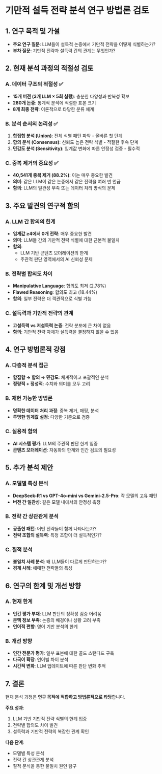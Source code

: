 # 기만적 설득 전략 분석 연구 방법론 검토

## 1. 연구 목적 및 가설
- **주요 연구 질문**: LLM들이 설득적 논증에서 기만적 전략을 어떻게 식별하는가?
- **부차 질문**: 기만적 전략과 설득력 간의 관계는 무엇인가?

## 2. 현재 분석 과정의 적절성 검토

### A. 데이터 구조의 적절성 ✅
- **15개 버전 (3개 LLM × 5회 실행)**: 충분한 다양성과 반복성 확보
- **280개 논증**: 통계적 분석에 적절한 표본 크기
- **8개 최종 전략**: 이론적으로 타당한 분류 체계

### B. 분석 순서의 논리성 ✅
1. **합집합 분석 (Union)**: 전체 식별 패턴 파악 - 올바른 첫 단계
2. **합의 분석 (Consensus)**: 신뢰도 높은 전략 식별 - 적절한 후속 단계
3. **민감도 분석 (Sensitivity)**: 임계값 변화에 따른 안정성 검증 - 필수적

### C. 중복 제거의 중요성 ✅
- **40,541개 중복 제거 (88.2%)**: 이는 매우 중요한 발견
- **의미**: 같은 LLM이 같은 논증에서 같은 전략을 여러 번 언급
- **함의**: LLM의 일관성 부족 또는 데이터 처리 방식의 문제

## 3. 주요 발견의 연구적 함의

### A. LLM 간 합의의 한계
- **임계값 ≥4에서 0개 전략**: 매우 중요한 발견
- **의미**: LLM들 간의 기만적 전략 식별에 대한 근본적 불일치
- **함의**: 
  - LLM 기반 콘텐츠 모더레이션의 한계
  - 주관적 판단 영역에서의 AI 신뢰성 문제

### B. 전략별 합의도 차이
- **Manipulative Language**: 합의도 최저 (2.78%)
- **Flawed Reasoning**: 합의도 최고 (18.44%)
- **함의**: 일부 전략은 더 객관적으로 식별 가능

### C. 설득력과 기만적 전략의 관계
- **고설득력 vs 저설득력 논증**: 전략 분포에 큰 차이 없음
- **함의**: 기만적 전략 자체가 설득력을 결정하지 않을 수 있음

## 4. 연구 방법론적 강점

### A. 다층적 분석 접근
- **합집합 → 합의 → 민감도**: 체계적이고 포괄적인 분석
- **정량적 + 정성적**: 수치와 의미를 모두 고려

### B. 재현 가능한 방법론
- **명확한 데이터 처리 과정**: 중복 제거, 매핑, 분석
- **투명한 임계값 설정**: 다양한 기준으로 검증

### C. 실용적 함의
- **AI 시스템 평가**: LLM의 주관적 판단 한계 입증
- **콘텐츠 모더레이션**: 자동화의 한계와 인간 검토의 필요성

## 5. 추가 분석 제안

### A. 모델별 특성 분석
- **DeepSeek-R1 vs GPT-4o-mini vs Gemini-2.5-Pro**: 각 모델의 고유 패턴
- **버전 간 일관성**: 같은 모델 내에서의 안정성 측정

### B. 전략 간 상관관계 분석
- **공출현 패턴**: 어떤 전략들이 함께 나타나는가?
- **전략 조합의 설득력**: 특정 조합이 더 설득적인가?

### C. 질적 분석
- **불일치 사례 분석**: 왜 LLM들이 다르게 판단하는가?
- **경계 사례**: 애매한 전략들의 특성

## 6. 연구의 한계 및 개선 방향

### A. 현재 한계
- **인간 평가 부재**: LLM 판단의 정확성 검증 어려움
- **문맥 정보 부족**: 논증의 배경이나 상황 고려 부족
- **언어적 편향**: 영어 기반 분석의 한계

### B. 개선 방향
- **인간 전문가 평가**: 일부 표본에 대한 골드 스탠다드 구축
- **다국어 확장**: 언어별 차이 분석
- **시간적 변화**: LLM 업데이트에 따른 판단 변화 추적

## 7. 결론

현재 분석 과정은 **연구 목적에 적합하고 방법론적으로 타당**합니다.

**주요 성과**:
1. LLM 기반 기만적 전략 식별의 한계 입증
2. 전략별 합의도 차이 발견
3. 설득력과 기만적 전략의 복잡한 관계 확인

**다음 단계**: 
- 모델별 특성 분석
- 전략 간 상관관계 분석
- 질적 분석을 통한 불일치 원인 탐구 